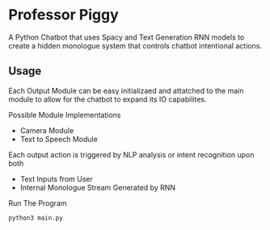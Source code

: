 # Professor Piggy
A Python Chatbot that uses Spacy and Text Generation RNN models to create a hidden monologue system that controls chatbot intentional actions.

## Usage
Each Output Module can be easy initializaed and attatched to the main module to allow for the chatbot to expand its IO capabilites.

Possible Module Implementations
* Camera Module
* Text to Speech Module

Each output action is triggered by NLP analysis or intent recognition upon both
* Text Inputs from User
* Internal Monologue Stream Generated by RNN

Run The Program

```
python3 main.py
```

